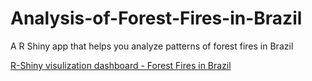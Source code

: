 # Analysis-of-Forest-Fires-in-Brazil
A R Shiny app that helps you analyze patterns of forest fires in Brazil

[R-Shiny visulization dashboard - Forest Fires in Brazil](https://aurora-hyc.shinyapps.io/yucong_hu_individual_projct/)
